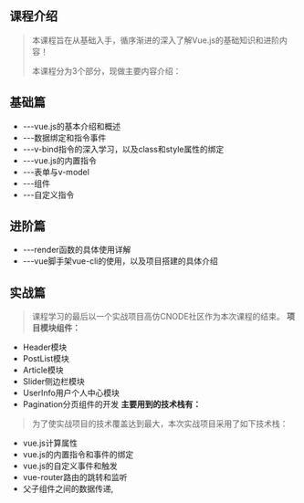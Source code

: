 ## 课程介绍
> 本课程旨在从基础入手，循序渐进的深入了解Vue.js的基础知识和进阶内容！
> 
> 本课程分为3个部分，现做主要内容介绍：
## 基础篇
* ---vue.js的基本介绍和概述
* ---数据绑定和指令事件
* ---v-bind指令的深入学习，以及class和style属性的绑定
* ---vue.js的内置指令
* ---表单与v-model
* ---组件
* ---自定义指令
## 进阶篇
* ---render函数的具体使用详解
* ---vue脚手架vue-cli的使用，以及项目搭建的具体介绍
## 实战篇
> 课程学习的最后以一个实战项目高仿CNODE社区作为本次课程的结束。
**项目模块组件：**
* Header模块
* PostList模块
* Article模块
* Slider侧边栏模块
* UserInfo用户个人中心模块
* Pagination分页组件的开发
**主要用到的技术栈有：**
> 为了使实战项目的技术覆盖达到最大，本次实战项目采用了如下技术栈：
* vue.js计算属性
* vue.js的内置指令和事件的绑定
* vue.js的自定义事件和触发
* vue-router路由的跳转和监听
* 父子组件之间的数据传递,